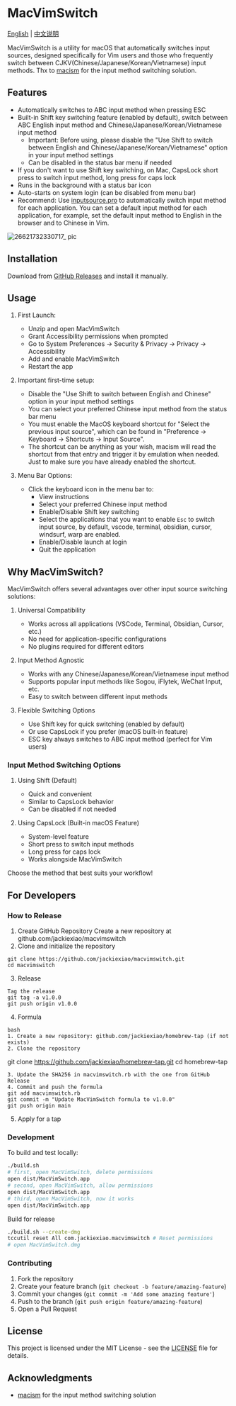 # MacVimSwitch

[English](README.md) | [中文说明](README_CN.md)

MacVimSwitch is a utility for macOS that automatically switches input sources, designed specifically for Vim users and those who frequently switch between CJKV(Chinese/Japanese/Korean/Vietnamese) input methods. Thx to [macism](https://github.com/laishulu/macism) for the input method switching solution.

## Features

- Automatically switches to ABC input method when pressing ESC
- Built-in Shift key switching feature (enabled by default), switch between ABC English input method and Chinese/Japanese/Korean/Vietnamese input method
  - Important: Before using, please disable the "Use Shift to switch between English and Chinese/Japanese/Korean/Vietnamese" option in your input method settings
  - Can be disabled in the status bar menu if needed
- If you don't want to use Shift key switching, on Mac, CapsLock short press to switch input method, long press for caps lock
- Runs in the background with a status bar icon
- Auto-starts on system login (can be disabled from menu bar)
- Recommend: Use [inputsource.pro](https://inputsource.pro/) to automatically switch input method for each application. You can set a default input method for each application, for example, set the default input method to English in the browser and to Chinese in Vim.

![26621732330717_ pic](https://github.com/user-attachments/assets/9919de3b-461d-4a7b-b7de-8a8ae49ed661)


## Installation

Download from [GitHub Releases](https://github.com/Jackiexiao/macvimswitch/releases) and install it manually.

## Usage

1. First Launch:
   - Unzip and open MacVimSwitch
   - Grant Accessibility permissions when prompted
   - Go to System Preferences → Security & Privacy → Privacy → Accessibility
   - Add and enable MacVimSwitch
   - Restart the app

2. Important first-time setup:
   - Disable the "Use Shift to switch between English and Chinese" option in your input method settings
   - You can select your preferred Chinese input method from the status bar menu
   - You must enable the MacOS keyboard shortcut for "Select the previous input source", which can be found in "Preference -> Keyboard -> Shortcuts -> Input Source".
   - The shortcut can be anything as your wish, macism will read the shortcut from that entry and trigger it by emulation when needed. Just to make sure you have already enabled the shortcut.

3. Menu Bar Options:
   - Click the keyboard icon in the menu bar to:
     - View instructions
     - Select your preferred Chinese input method
     - Enable/Disable Shift key switching
     - Select the applications that you want to enable `Esc` to switch input source, by default, vscode, terminal, obsidian, cursor, windsurf, warp are enabled.
     - Enable/Disable launch at login
     - Quit the application


## Why MacVimSwitch?

MacVimSwitch offers several advantages over other input source switching solutions:

1. Universal Compatibility
   - Works across all applications (VSCode, Terminal, Obsidian, Cursor, etc.)
   - No need for application-specific configurations
   - No plugins required for different editors

2. Input Method Agnostic
   - Works with any Chinese/Japanese/Korean/Vietnamese input method
   - Supports popular input methods like Sogou, iFlytek, WeChat Input, etc.
   - Easy to switch between different input methods

3. Flexible Switching Options
   - Use Shift key for quick switching (enabled by default)
   - Or use CapsLock if you prefer (macOS built-in feature)
   - ESC key always switches to ABC input method (perfect for Vim users)

### Input Method Switching Options

1. Using Shift (Default)
   - Quick and convenient
   - Similar to CapsLock behavior
   - Can be disabled if not needed

2. Using CapsLock (Built-in macOS Feature)
   - System-level feature
   - Short press to switch input methods
   - Long press for caps lock
   - Works alongside MacVimSwitch

Choose the method that best suits your workflow!


## For Developers

### How to Release

1. Create GitHub Repository
Create a new repository at github.com/jackiexiao/macvimswitch
2. Clone and initialize the repository
```
git clone https://github.com/jackiexiao/macvimswitch.git
cd macvimswitch
```
3. Release
```
Tag the release
git tag -a v1.0.0
git push origin v1.0.0
```
4. Formula
```
bash
1. Create a new repository: github.com/jackiexiao/homebrew-tap (if not exists)
2. Clone the repository
```
git clone https://github.com/jackiexiao/homebrew-tap.git
cd homebrew-tap
```
3. Update the SHA256 in macvimswitch.rb with the one from GitHub Release
4. Commit and push the formula
git add macvimswitch.rb
git commit -m "Update MacVimSwitch formula to v1.0.0"
git push origin main
```
5. Apply for a tap

### Development

To build and test locally:
```bash
./build.sh
# first, open MacVimSwitch, delete permissions
open dist/MacVimSwitch.app
# second, open MacVimSwitch, allow permissions
open dist/MacVimSwitch.app
# third, open MacVimSwitch, now it works
open dist/MacVimSwitch.app
```

Build for release
```bash
./build.sh --create-dmg
tccutil reset All com.jackiexiao.macvimswitch # Reset permissions
# open MacVimSwitch.dmg
```

### Contributing

1. Fork the repository
2. Create your feature branch (`git checkout -b feature/amazing-feature`)
3. Commit your changes (`git commit -m 'Add some amazing feature'`)
4. Push to the branch (`git push origin feature/amazing-feature`)
5. Open a Pull Request

## License

This project is licensed under the MIT License - see the [LICENSE](LICENSE) file for details.


## Acknowledgments

- [macism](https://github.com/laishulu/macism) for the input method switching solution
